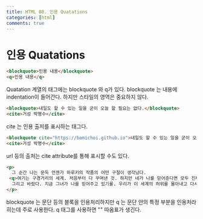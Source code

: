 ```yaml
---
title: HTML 08. 인용 Quatations
categories: [html]
comments: true
---
```


# 인용 Quatations

```html
<blockquote>인용 내용</blockquote>
<q>인용 내용</q>
```

Quatation 계열의 태그에는 blockquote 와 q가 있다.
blockquote 는 내용에 indentation이 들어간다.
하지만 스타일의 영역은 중요하지 않다.

```html
<blockquote>내일도 할 수 있는 일을 굳이 오늘 할 필요는 없다.</blockquote>
<cite>거성 박명수</cite>
```
cite 는 인용 출저를 표시하는 태그다.

```html
<blockquote cite="https://bamichoi.github.io">내일도 할 수 있는 일을 굳이 오늘 할 필요는 없다.</blockquote>
<cite>거성 박명수</cite>
```
url 등의 출처는 cite attribute를 통해 표시할 수도 있다.


```html
<p> 
  그 순간 나는 문득 언젠가 하루키의 작품의 어떤 구절이 생각났다.
 <q>여기는 구경거리의 세계. 처음부터 다 꾸며낸 것. 하지만 네가 나를 믿어준다면 모두 진짜가 될거야.</q>
  그리고 바랐다. 지금 그녀가 나를 믿어주고 있기를. 우리가 이 세계의 허위를 몰아내고 다시 진실된 것들로 채워나갈 수 있기를.
</p>
```

blockquote 는 문단 등의 블록을 인용처리하지만
q 는 문단 안의 특정 부분을 인용처라히는데 주로 사용한다.
q 태그를 사용하면 "" 따옴표가 생긴다.


